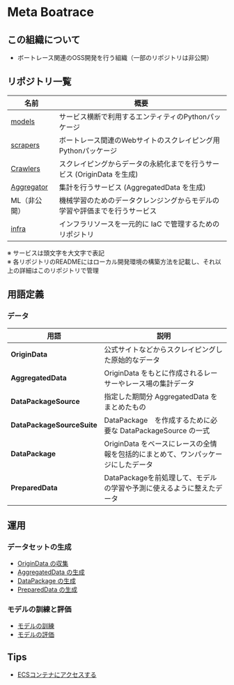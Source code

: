 # Meta Boatrace

## この組織について

- ボートレース関連のOSS開発を行う組織（一部のリポジトリは非公開）

## リポジトリ一覧

| 名前 | 概要 |
| ---- | ---- |
| [models](https://github.com/metaboatrace/models) | サービス横断で利用するエンティティのPythonパッケージ |
| [scrapers](https://github.com/metaboatrace/scrapers) | ボートレース関連のWebサイトのスクレイピング用Pythonパッケージ |
| [Crawlers](https://github.com/metaboatrace/crawlers) | スクレイピングからデータの永続化までを行うサービス (OriginData を生成) |
| [Aggregator](https://github.com/metaboatrace/aggregator) | 集計を行うサービス (AggregatedData を生成) |
| ML（非公開） | 機械学習のためのデータクレンジングからモデルの学習や評価までを行うサービス |
| [infra](https://github.com/metaboatrace/infra) | インフラリソースを一元的に IaC で管理するためのリポジトリ |

※ サービスは頭文字を大文字で表記  
※ 各リポジトリのREADMEにはローカル開発環境の構築方法を記載し、それ以上の詳細はこのリポジトリで管理

## 用語定義

### データ

| 用語 | 説明 |
| ---- | ---- |
| **OriginData** | 公式サイトなどからスクレイピングした原始的なデータ |
| **AggregatedData** | OriginData をもとに作成されるレーサーやレース場の集計データ |
| **DataPackageSource** | 指定した期間分 AggregatedData をまとめたもの |
| **DataPackageSourceSuite** | DataPackage　を作成するために必要な DataPackageSource の一式 |
| **DataPackage** | OriginData をベースにレースの全情報を包括的にまとめて、ワンパッケージにしたデータ |
| **PreparedData** | DataPackageを前処理して、モデルの学習や予測に使えるように整えたデータ |

## 運用

### データセットの生成

- [OriginData の収集](./operations/crawl_origin_data.md)
- [AggregatedData の生成](./operations/create_aggregated_data.md)
- [DataPackage の生成](./operations/create_data_package.md)
- [PreparedData の生成](./operations/create_prepared_data.md)

### モデルの訓練と評価

- [モデルの訓練](./operations/train_models.md)
- [モデルの評価](./operations/evalualte_models.md)

## Tips

- [ECSコンテナにアクセスする](./guides/ecs-exec.md)
